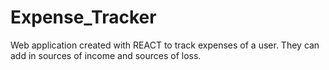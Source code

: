 # Expense_Tracker
Web application created with REACT to track expenses of a user. They can add in sources of income and sources of loss.
